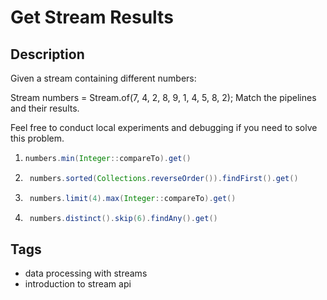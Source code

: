 # Get Stream Results

## Description
Given a stream containing different numbers:

Stream<Integer> numbers = Stream.of(7, 4, 2, 8, 9, 1, 4, 5, 8, 2);
Match the pipelines and their results.

Feel free to conduct local experiments and debugging if you need to solve this problem.

1.  ```java
    numbers.min(Integer::compareTo).get()
    ```
2. ```java
    numbers.sorted(Collections.reverseOrder()).findFirst().get()
    ```
3. ```java
    numbers.limit(4).max(Integer::compareTo).get()
    ```
4. ```java
    numbers.distinct().skip(6).findAny().get()
    ```

## Tags
- data processing with streams
- introduction to stream api